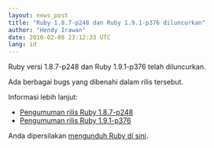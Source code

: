 ```yaml
---
layout: news_post
title: "Ruby 1.8.7-p248 dan Ruby 1.9.1-p376 diluncurkan"
author: "Hendy Irawan"
date: 2010-02-08 23:12:33 UTC
lang: id
---
```


Ruby versi 1.8.7-p248 dan Ruby 1.9.1-p376 telah diluncurkan.

Ada berbagai bugs yang dibenahi dalam rilis tersebut.

Informasi lebih lanjut:

* [Pengumuman rilis Ruby 1.8.7-p248][1]
* [Pengumuman rilis Ruby 1.9.1-p376][2]

Anda dipersilakan [mengunduh Ruby di sini][3].



[1]: http://www.ruby-lang.org/en/news/2009/12/25/ruby-1-8-7-p248-released/ 
[2]: http://www.ruby-lang.org/en/news/2009/12/07/ruby-1-9-1-p376-is-released/ 
[3]: http://www.ruby-lang.org/id/downloads/ 
